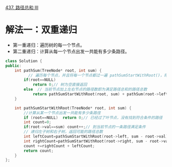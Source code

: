 [437. 路径总和 III](https://leetcode-cn.com/problems/path-sum-iii/description/)



# 解法一：双重递归
- 第一重递归：遍历树的每一个节点。
- 第二重递归：计算从每一个节点出发一共能有多少条路径。
```C++
class Solution {
public:
    int pathSum(TreeNode* root, int sum) {
          // 遍历每个节点，并且将每一个节点都过一遍 pathSumStartWithRoot()，将所有节点的有效路径加起来
        if(root==NULL)
            return 0;// 树为空直接返回
        else  // 当前节点加上左右节点的路径数即为满足路径总和的路径总数
            return pathSumStartWithRoot(root, sum) + pathSum(root->left, sum) + pathSum(root->right, sum);
    }

    int pathSumStartWithRoot(TreeNode* root, int sum) {
        //计算从某一个节点出发一共能有多少条路径
        if (root==NULL)  return 0;// 已经过了叶节点，没有找到符合条件的路径
        int count=0;
        if(root->val==sum) count++;// 到当前节点的一条路径满足条件
        // 递归左子树和右子树，返回可能的路径总数
        int leftCount=pathSumStartWithRoot(root->left, sum - root->val);
        int rightCount=pathSumStartWithRoot(root->right, sum - root->val);
        count +=rightCount + leftCount;
        return count;
    }
};
```
